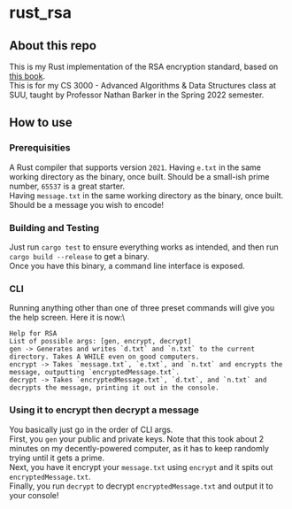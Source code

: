 # rust_rsa

## About this repo
This is my Rust implementation of the RSA encryption standard, based on [this book](https://www.amazon.com/Introduction-Algorithms-3rd-MIT-Press/dp/0262033844).\
This is for my CS 3000 - Advanced Algorithms & Data Structures class at SUU, taught by Professor Nathan Barker in the Spring 2022 semester.

## How to use

### Prerequisities
A Rust compiler that supports version `2021`.
Having `e.txt` in the same working directory as the binary, once built. Should be a small-ish prime number, `65537` is a great starter.\
Having `message.txt` in the same working directory as the binary, once built. Should be a message you wish to encode!

### Building and Testing
Just run `cargo test` to ensure everything works as intended, and then run `cargo build --release` to get a binary.\
Once you have this binary, a command line interface is exposed.

### CLI
Running anything other than one of three preset commands will give you the help screen. Here it is now:\
```
Help for RSA
List of possible args: [gen, encrypt, decrypt]
gen -> Generates and writes `d.txt` and `n.txt` to the current directory. Takes A WHILE even on good computers.
encrypt -> Takes `message.txt`, `e.txt`, and `n.txt` and encrypts the message, outputting `encryptedMessage.txt`.
decrypt -> Takes `encryptedMessage.txt`, `d.txt`, and `n.txt` and decrypts the message, printing it out in the console.
```

### Using it to encrypt then decrypt a message
You basically just go in the order of CLI args.\
First, you `gen` your public and private keys. Note that this took about 2 minutes on my decently-powered computer, as it has to keep randomly trying until it gets a prime.\
Next, you have it encrypt your `message.txt` using `encrypt` and it spits out `encryptedMessage.txt`.\
Finally, you run `decrypt` to decrypt `encryptedMessage.txt` and output it to your console!
